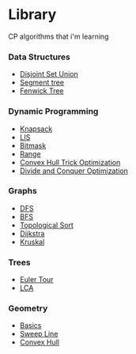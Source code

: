 # Library
CP algorithms that i'm learning

### Data Structures
- [Disjoint Set Union](https://github.com/pagodepaiva/Library/blob/main/Codes/Data%20Structures/DSU.cpp)
- [Segment tree]()
- [Fenwick Tree]()

### Dynamic Programming
- [Knapsack]()
- [LIS]()
- [Bitmask](https://github.com/pagodepaiva/Library/blob/main/Codes/DP/bitmask.cpp)
- [Range]()
- [Convex Hull Trick Optimization]()
- [Divide and Conquer Optimization]()

### Graphs
- [DFS]()
- [BFS]()
- [Topological Sort]()
- [Dijkstra]()
- [Kruskal]()

### Trees
- [Euler Tour]()
- [LCA](https://github.com/pagodepaiva/Library/blob/main/Codes/Trees/LCA.cpp)

### Geometry
- [Basics]()
- [Sweep Line]()
- [Convex Hull]()
